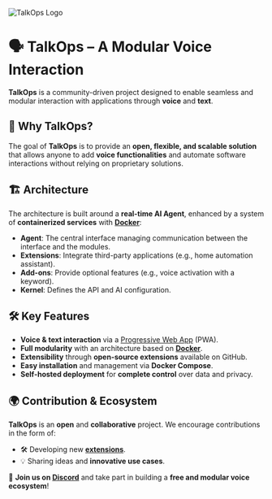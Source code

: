 ![TalkOps Logo](https://pic.talkops.app/github-logo.svg)

# 🗣️ TalkOps – A Modular Voice Interaction

**TalkOps** is a community-driven project designed to enable seamless and modular interaction with applications through **voice** and **text**.

## 🚀 Why TalkOps?

The goal of **TalkOps** is to provide an **open, flexible, and scalable solution** that allows anyone to add **voice functionalities** and automate software interactions without relying on proprietary solutions.

## 🏗️ Architecture

 The architecture is built around a **real-time AI Agent**, enhanced by a system of **containerized services** with **[Docker](https://link.talkops.app/docker)**:

- **Agent**: The central interface managing communication between the interface and the modules.
- **Extensions**: Integrate third-party applications (e.g., home automation assistant).
- **Add-ons**: Provide optional features (e.g., voice activation with a keyword).
- **Kernel**: Defines the API and AI configuration.

## 🛠️ Key Features

- **Voice & text interaction** via a [Progressive Web App](https://link.talkops.app/pwa) (PWA).
- **Full modularity** with an architecture based on **[Docker](https://link.talkops.app/docker)**.
- **Extensibility** through **open-source extensions** available on GitHub.
- **Easy installation** and management via **Docker Compose**.
- **Self-hosted deployment** for **complete control** over data and privacy.

## 🌍 Contribution & Ecosystem

**TalkOps** is an **open** and **collaborative** project. We encourage contributions in the form of:

- 🛠️ Developing new **[extensions](https://link.talkops.app/create-extension)**.
- 💡 Sharing ideas and **innovative use cases**.

💬 **Join us on [Discord](https://link.talkops.app/discord)** and take part in building a **free and modular voice ecosystem**!
